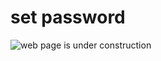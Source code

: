 # set password

![web page is under construction](https://docimages.blob.core.chinacloudapi.cn/images/commingsoon20210514.jpg)
